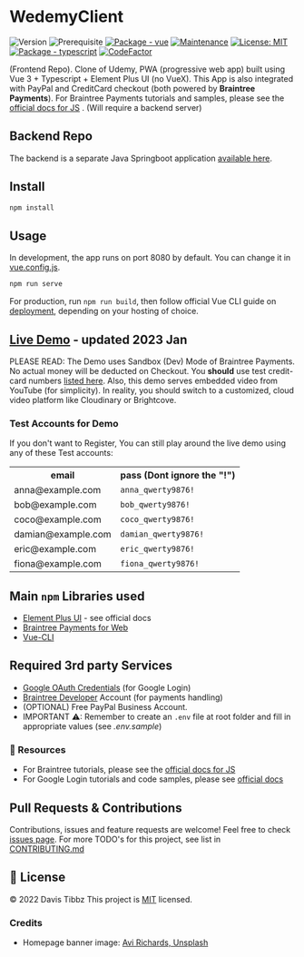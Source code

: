 # WedemyClient

![Version](https://img.shields.io/badge/version-1.2.0-blue.svg?cacheSeconds=2592000)
![Prerequisite](https://img.shields.io/badge/node-16.x-blue.svg)
[![Package - vue](https://img.shields.io/github/package-json/dependency-version/Longwater1234/wedemyclient/vue?color=blue)](https://www.npmjs.com/package/vue)
[![Maintenance](https://img.shields.io/badge/Maintained%3F-yes-green.svg)](https://github.com/Longwater1234/WedemyClient/graphs/commit-activity)
[![License: MIT](https://img.shields.io/github/license/Longwater1234/WedemyClient)](https://github.com/Longwater1234/WedemyClient/blob/master/LICENSE)
[![Package - typescript](https://img.shields.io/github/package-json/dependency-version/Longwater1234/wedemyclient/dev/typescript?color=blue)](https://www.npmjs.com/package/typescript)
[![CodeFactor](https://www.codefactor.io/repository/github/longwater1234/wedemyclient/badge/main)](https://www.codefactor.io/repository/github/longwater1234/wedemyclient/overview/main)

(Frontend Repo). Clone of Udemy, PWA (progressive web app) built using Vue 3 + Typescript + Element Plus UI (no VueX).
This App is also integrated with PayPal and CreditCard checkout (both powered by **Braintree Payments**). For Braintree
Payments tutorials and samples, please see
the [official docs for JS](https://developer.paypal.com/braintree/docs/guides/drop-in/setup-and-integration/javascript/v3)
. (Will require a backend server)

## Backend Repo

The backend is a separate Java Springboot application [available here](https://github.com/Longwater1234/WedemyServer).

## Install

```sh
npm install
```

## Usage

In development, the app runs on port 8080 by default. You can change it in [vue.config.js](vue.config.js).

```sh
npm run serve
```

For production, run `npm run build`, then follow official Vue CLI guide
on [deployment](https://cli.vuejs.org/guide/deployment.html), depending on your hosting of choice.

## [Live Demo](https://wedemy.up.railway.app/) - updated 2023 Jan

PLEASE READ: The Demo uses Sandbox (Dev) Mode of Braintree Payments. No actual money will be deducted on Checkout. You
**should** use test credit-card
numbers [listed here](https://developer.paypal.com/braintree/docs/guides/credit-cards/testing-go-live/java). Also, this
demo serves embedded video from YouTube (for simplicity). In reality, you should switch to a customized, cloud video
platform like Cloudinary or Brightcove.

### Test Accounts for Demo

If you don't want to Register, You can still play around the live demo using any of these Test accounts:

<table>
    <tr>
        <th>email</th>
        <th>pass (Dont ignore the "!")</th>
    </tr>
    <tr>
        <td>anna@example.com</td>
        <td><code>anna_qwerty9876!</code></td>
    </tr>
    <tr>
        <td>bob@example.com</td>
        <td><code>bob_qwerty9876!</code></td>
    </tr>
    <tr>
        <td>coco@example.com</td>
        <td><code>coco_qwerty9876!</code></td>
    </tr>
    <tr>
        <td>damian@example.com</td>
        <td><code>damian_qwerty9876!</code></td>
    </tr>
    <tr>
        <td>eric@example.com</td>
        <td><code>eric_qwerty9876!</code></td>
    </tr> 
    <tr>
        <td>fiona@example.com</td>
        <td><code>fiona_qwerty9876!</code></td>
    </tr>
</table>

## Main `npm` Libraries used

- [Element Plus UI](https://element-plus.org/en-US/) - see official docs
- [Braintree Payments for Web](https://www.npmjs.com/package/braintree-web-drop-in)
- [Vue-CLI](https://www.npmjs.com/package/@vue/cli)

## Required 3rd party Services

- [Google OAuth Credentials](https://console.developers.google.com/apis/credentials) (for Google Login)
- [Braintree Developer](https://developer.paypal.com/braintree/docs) Account (for payments handling)
- (OPTIONAL) Free PayPal Business Account.
- IMPORTANT ⚠: Remember to create an `.env` file at root folder and fill in appropriate values (see _.env.sample_)

### 📕 Resources

- For Braintree tutorials, please see
  the [official docs for JS](https://developer.paypal.com/braintree/docs/guides/drop-in/setup-and-integration/javascript/v3)
- For Google Login tutorials and code samples, please
  see [official docs]( https://developers.google.com/identity/sign-in/web/sign-in)

## Pull Requests & Contributions

Contributions, issues and feature requests are welcome!
Feel free to check [issues page](https://github.com//Longwater1234/WedemyClient/issues). For more TODO's for this
project, see list in [CONTRIBUTING.md](CONTRIBUTING.md)


## 📝 License

&copy; 2022 Davis Tibbz
This project is [MIT](https://github.com/Longwater1234/WedemyClient/blob/master/LICENSE) licensed.


### Credits
- Homepage banner image: [Avi Richards, Unsplash](https://unsplash.com/@avirichards)